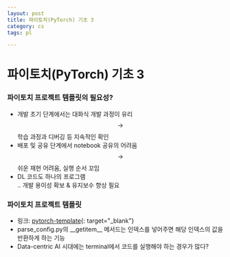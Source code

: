 ```yaml
---
layout: post
title: 파이토치(PyTorch) 기초 3
category: cs
tags: pl

---
```


# 파이토치(PyTorch) 기초 3

### 파이토치 프로젝트 템플릿의 필요성?
- 개발 초기 단계에서는 대화식 개발 과정이 유리 <br> $$\rightarrow$$ 학습 과정과 디버깅 등 지속적인 확인
- 배포 및 공유 단계에서 notebook 공유의 어려움 <br> $$\rightarrow$$ 쉬운 재현 어려움, 실행 순서 꼬임
- DL 코드도 하나의 프로그램 <br> .. 개발 용이성 확보 & 유지보수 향상 필요

### 파이토치 프로젝트 템플릿
- 링크: [pytorch-template](https://github.com/victoresque/pytorch-template){: target="_blank"}
- parse_config.py의 \_\_getitem\_\_ 메서드는 인덱스를 넣어주면 해당 인덱스의 값을 반환하게 하는 기능
- Data-centric AI 시대에는 terminal에서 코드를 실행해야 하는 경우가 많다?